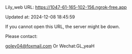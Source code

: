 Lily_web URL: https://1047-61-165-102-156.ngrok-free.app

Updated at: 2024-12-08 18:45:59

If you cannot open this URL, the server might be down.

Please contact: 

goley04@foxmail.com Or Wechat:GL_yeaH